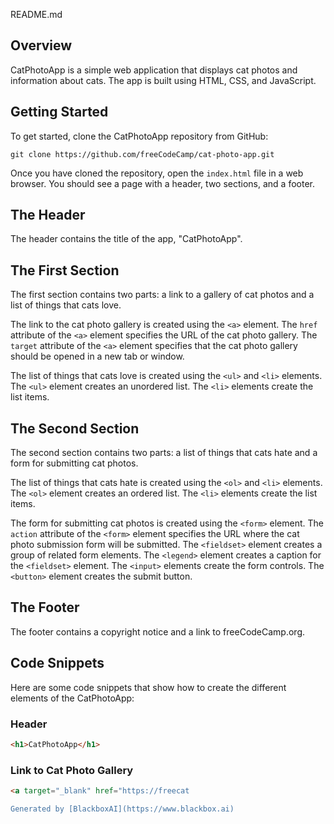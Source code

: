 README.md

## Overview

CatPhotoApp is a simple web application that displays cat photos and information about cats. The app is built using HTML, CSS, and JavaScript.

## Getting Started

To get started, clone the CatPhotoApp repository from GitHub:

```
git clone https://github.com/freeCodeCamp/cat-photo-app.git
```

Once you have cloned the repository, open the `index.html` file in a web browser. You should see a page with a header, two sections, and a footer.

## The Header

The header contains the title of the app, "CatPhotoApp".

## The First Section

The first section contains two parts: a link to a gallery of cat photos and a list of things that cats love.

The link to the cat photo gallery is created using the `<a>` element. The `href` attribute of the `<a>` element specifies the URL of the cat photo gallery. The `target` attribute of the `<a>` element specifies that the cat photo gallery should be opened in a new tab or window.

The list of things that cats love is created using the `<ul>` and `<li>` elements. The `<ul>` element creates an unordered list. The `<li>` elements create the list items.

## The Second Section

The second section contains two parts: a list of things that cats hate and a form for submitting cat photos.

The list of things that cats hate is created using the `<ol>` and `<li>` elements. The `<ol>` element creates an ordered list. The `<li>` elements create the list items.

The form for submitting cat photos is created using the `<form>` element. The `action` attribute of the `<form>` element specifies the URL where the cat photo submission form will be submitted. The `<fieldset>` element creates a group of related form elements. The `<legend>` element creates a caption for the `<fieldset>` element. The `<input>` elements create the form controls. The `<button>` element creates the submit button.

## The Footer

The footer contains a copyright notice and a link to freeCodeCamp.org.

## Code Snippets

Here are some code snippets that show how to create the different elements of the CatPhotoApp:

### Header

```html
<h1>CatPhotoApp</h1>
```

### Link to Cat Photo Gallery

```html
<a target="_blank" href="https://freecat

Generated by [BlackboxAI](https://www.blackbox.ai)